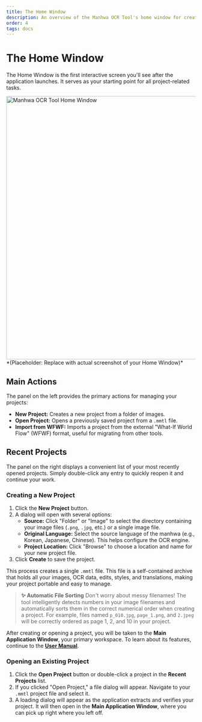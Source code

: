 ```yaml
---
title: The Home Window
description: An overview of the Manhwa OCR Tool's home window for creating, opening, and managing projects.
order: 4
tags: docs
---
```


# The Home Window

The Home Window is the first interactive screen you'll see after the application launches. It serves as your starting point for all project-related tasks.

<img src="/assets/images/home-window.png" alt="Manhwa OCR Tool Home Window" width="700">
*(Placeholder: Replace with actual screenshot of your Home Window)*

## Main Actions

The panel on the left provides the primary actions for managing your projects:

*   **New Project:** Creates a new project from a folder of images.
*   **Open Project:** Opens a previously saved project from a `.mmtl` file.
*   **Import from WFWF:** Imports a project from the external "What-If World Flow" (WFWF) format, useful for migrating from other tools.

## Recent Projects

The panel on the right displays a convenient list of your most recently opened projects. Simply double-click any entry to quickly reopen it and continue your work.

### Creating a New Project

1.  Click the **New Project** button.
2.  A dialog will open with several options:
    *   **Source:** Click "Folder" or "Image" to select the directory containing your image files (`.png`, `.jpg`, etc.) or a single image file.
    *   **Original Language:** Select the source language of the manhwa (e.g., Korean, Japanese, Chinese). This helps configure the OCR engine.
    *   **Project Location:** Click "Browse" to choose a location and name for your new project file.
3.  Click **Create** to save the project.

This process creates a single `.mmtl` file. This file is a self-contained archive that holds all your images, OCR data, edits, styles, and translations, making your project portable and easy to manage.

> **✨ Automatic File Sorting**
> Don't worry about messy filenames! The tool intelligently detects numbers in your image filenames and automatically sorts them in the correct numerical order when creating a project.
> For example, files named `p_010.jpg`, `page_1.png`, and `2.jpeg` will be correctly ordered as page 1, 2, and 10 in your project.

After creating or opening a project, you will be taken to the **Main Application Window**, your primary workspace. To learn about its features, continue to the **[User Manual](/user-manual/)**.

### Opening an Existing Project

1.  Click the **Open Project** button or double-click a project in the **Recent Projects** list.
2.  If you clicked "Open Project," a file dialog will appear. Navigate to your `.mmtl` project file and select it.
3.  A loading dialog will appear as the application extracts and verifies your project. It will then open in the **Main Application Window**, where you can pick up right where you left off.